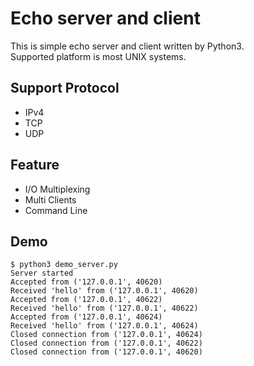 # Echo server and client
This is simple echo server and client written by Python3.  
Supported platform is most UNIX systems.

## Support Protocol
- IPv4
- TCP
- UDP

## Feature
- I/O Multiplexing
- Multi Clients
- Command Line

## Demo

```
$ python3 demo_server.py
Server started
Accepted from ('127.0.0.1', 40620)
Received 'hello' from ('127.0.0.1', 40620)
Accepted from ('127.0.0.1', 40622)
Received 'hello' from ('127.0.0.1', 40622)
Accepted from ('127.0.0.1', 40624)
Received 'hello' from ('127.0.0.1', 40624)
Closed connection from ('127.0.0.1', 40624)
Closed connection from ('127.0.0.1', 40622)
Closed connection from ('127.0.0.1', 40620)
```
